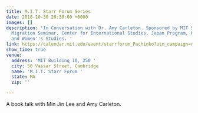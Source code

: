 ```yaml
---
title: M.I.T. Starr Forum Series
date: 2018-10-30 20:30:00 +0000
images: []
description: 'In Conversation with Dr. Amy Carleton. Sponsored by MIT Starr Forum,
  Migration Seminar, Center for International Studies, Japan Program, Korea Program,
  and Women''s Studies. '
link: https://calendar.mit.edu/event/starrforum_Pachinko?utm_campaign=widget&utm_medium=widget&utm_source=MIT+Events+#.W6_LqhNKgUF
show_time: true
venue:
  address: 'MIT Building 10, 250 '
  city: 50 Vassar Street, Cambridge
  name: 'M.I.T. Starr Forum '
  state: MA
  zip: ''

---
```

A book talk with Min Jin Lee and Amy Carleton.